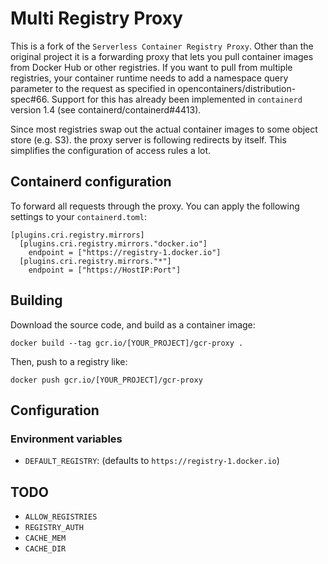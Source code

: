 # Multi Registry Proxy

This is a fork of the `Serverless Container Registry Proxy`. Other than the original project it is a
forwarding proxy that lets you pull container images from Docker Hub or other registries. If you want to
pull from multiple registries, your container runtime needs to add a namespace query parameter to the
request as specified in opencontainers/distribution-spec#66. Support for this has already been implemented
in `containerd` version 1.4 (see containerd/containerd#4413).

Since most registries swap out the actual container images to some object store (e.g. S3). the proxy
server is following redirects by itself. This simplifies the configuration of access rules a lot.

## Containerd configuration

To forward all requests through the proxy. You can apply the following settings to your `containerd.toml`:

```
[plugins.cri.registry.mirrors]
  [plugins.cri.registry.mirrors."docker.io"]
    endpoint = ["https://registry-1.docker.io"]
  [plugins.cri.registry.mirrors."*"]
    endpoint = ["https://HostIP:Port"]
```

## Building

Download the source code, and build as a container image:

    docker build --tag gcr.io/[YOUR_PROJECT]/gcr-proxy .

Then, push to a registry like:

    docker push gcr.io/[YOUR_PROJECT]/gcr-proxy

## Configuration

### Environment variables

- `DEFAULT_REGISTRY`: (defaults to `https://registry-1.docker.io`)

## TODO

- `ALLOW_REGISTRIES`
- `REGISTRY_AUTH`
- `CACHE_MEM`
- `CACHE_DIR`